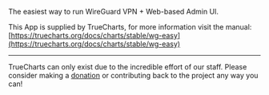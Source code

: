 The easiest way to run WireGuard VPN + Web-based Admin UI.

This App is supplied by TrueCharts, for more information visit the manual: [https://truecharts.org/docs/charts/stable/wg-easy](https://truecharts.org/docs/charts/stable/wg-easy)

---

TrueCharts can only exist due to the incredible effort of our staff.
Please consider making a [donation](https://truecharts.org/docs/about/sponsor) or contributing back to the project any way you can!

